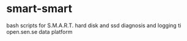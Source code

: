 smart-smart
===========

bash scripts for S.M.A.R.T. hard disk and ssd diagnosis and logging ti open.sen.se data platform
